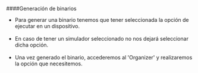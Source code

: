 ####Generación de binarios
<br />

- Para generar una binario tenemos que tener seleccionada la opción de ejecutar en un dispositivo.
<br /><br />
- En caso de tener un simulador seleccionado no nos dejará seleccionar dicha opción.
<br /><br />
- Una vez generado el binario, accederemos al 'Organizer' y realizaremos la opción que necesitemos.
